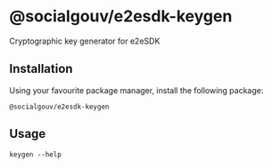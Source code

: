 # @socialgouv/e2esdk-keygen

Cryptographic key generator for e2eSDK

## Installation

Using your favourite package manager, install the following package:

```
@socialgouv/e2esdk-keygen
```

## Usage

```shell
keygen --help
```

